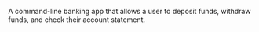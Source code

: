 A command-line banking app that allows a user to deposit funds, withdraw funds, and check their account statement.
